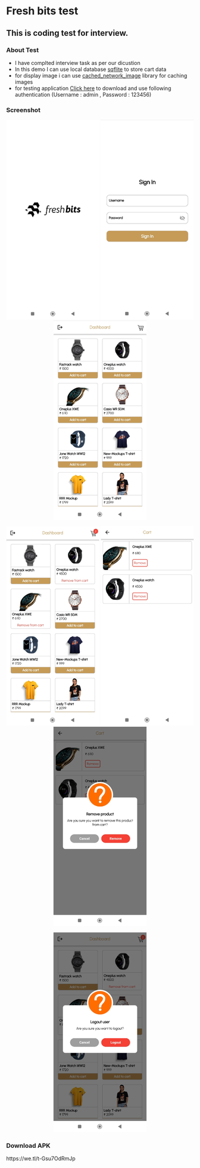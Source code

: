 <h1> Fresh bits test </h1>
<h2> This is coding test for interview. </h2>

<h3> About Test </h3>

- I have complted interview task as per our dicustion
- In this demo I can use local database [sqflite](https://pub.dev/packages/sqflite) to store cart data
- for display image i can use [cached_network_image](https://pub.dev/packages/cached_network_image) library for caching images
- for testing application [Click here](https://we.tl/t-Gsu7OdRmJp) to download and use following authentication (Username : admin , Password : 123456)

<h3> Screenshot </h3>

<p align="center">
<img src="https://github.com/GohelBrijesh/fresh_bits_test/blob/main/screenshots/1_splash.jpg" alt="Android screenshot: list of chats" width=250 />
<img src="https://github.com/GohelBrijesh/fresh_bits_test/blob/main/screenshots/2_login.jpg" alt="Android screenshot: one conversation" width=250 />
<img src="https://github.com/GohelBrijesh/fresh_bits_test/blob/main/screenshots/3_dashboard_a.jpg" alt="Android screenshot: video call" width=250 />
</p>

<p align="center">
<img src="https://github.com/GohelBrijesh/fresh_bits_test/blob/main/screenshots/4_dashboard_b.jpg" alt="Android screenshot: list of chats" width=250 />
<img src="https://github.com/GohelBrijesh/fresh_bits_test/blob/main/screenshots/5_cart_list.jpg" alt="Android screenshot: one conversation" width=250 />
<img src="https://github.com/GohelBrijesh/fresh_bits_test/blob/main/screenshots/6_cart_remove.jpg" alt="Android screenshot: video call" width=250 />
</p>

<p align="center">
<img src="https://github.com/GohelBrijesh/fresh_bits_test/blob/main/screenshots/7_logout.jpg" alt="Android screenshot: list of chats" width=250 />
</p>


<h3> Download APK </h3> https://we.tl/t-Gsu7OdRmJp
